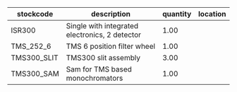 |stockcode|description|quantity|location|
|---------|-----------|--------|--------|
|ISR300|Single with integrated electronics, 2 detector|1.00||
|TMS_252_6|TMS 6 position filter wheel|1.00||
|TMS300_SLIT|TMS300 slit assembly|3.00||
|TMS300_SAM|Sam for TMS  based monochromators|1.00||
